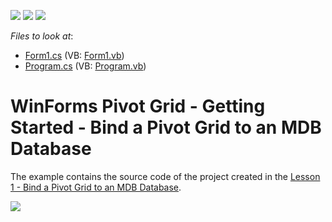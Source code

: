 <!-- default badges list -->
![](https://img.shields.io/endpoint?url=https://codecentral.devexpress.com/api/v1/VersionRange/419782202/21.2.1%2B)
[![](https://img.shields.io/badge/Open_in_DevExpress_Support_Center-FF7200?style=flat-square&logo=DevExpress&logoColor=white)](https://supportcenter.devexpress.com/ticket/details/T1038519)
[![](https://img.shields.io/badge/📖_How_to_use_DevExpress_Examples-e9f6fc?style=flat-square)](https://docs.devexpress.com/GeneralInformation/403183)
<!-- default badges end -->
<!-- default file list -->
*Files to look at*:

* [Form1.cs](./CS/WinPivot_GettingStarted/Form1.cs) (VB: [Form1.vb](./VB/WinPivot_GettingStarted/Form1.vb))
* [Program.cs](./CS/WinPivot_GettingStarted/Program.cs) (VB: [Program.vb](./VB/WinPivot_GettingStarted/Program.vb))
<!-- default file list end -->

# WinForms Pivot Grid - Getting Started - Bind a Pivot Grid to an MDB Database


The example contains the source code of the project created in the [Lesson 1 - Bind a Pivot Grid to an MDB Database](https://docs.devexpress.com/WindowsForms/12005).

![](/images/screenshot.png)


